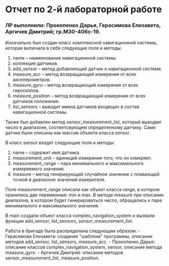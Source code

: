 # Отчет по 2-й лабораторной работе
 ### ЛР выполнили: Прокопенко Дарья, Герасимова Елизавета, Аргичев Дмитрий; гр.М30-406с-19.
  Изначально был создан класс комплексной навигационной системы, которая включала в себя следующие поля и методы:
  
  1. name – наименование навигационной системы
  2. коллекция датчиков.
  2. add_sensor – метод добавляющий датчик к навигационной системе.
  3. measure_acc – метод возвращающий измерения от всех акселерометров.
  4. measure_gyro – метод возвращающий измерения от всех гироскопов.
  5. measure_position – метод возвращающий измерения от всех датчиков
положения.
  6. list_sensors – выводит имена датчиков входящих в состав
навигационной системы.

  Также был добавлен метод sensor_measurement_list, который выводмл число в диапазоне, соответсвующем определенному датчику. Сами датчки были описаны как массив объекта класса sensor.
  
  В класс sensor входят следующие поля и методы:
  
  1. name – содержит имя датчика.
  2. measurement_unit – единицей измерения того, что он измеряет.
  3. measurement_range – пара минимального и максимального измеряемого
значения.
  4. measure – метод генерирующий случайное значение с плавающей
точкой в диапазоне значений измерителя.

  Поле measurement_range описали как объект класса range, в котором хранились две переменные: min и max. В методе measure при описании диапазона, в котором будет гинерироваться число, обращались к паре минимального и максимального значения.
  
  В main создали объект класса complex_navigation_system и вызвали функции add_sensor, list_sensors, sensor_measurement_list.
  
  Работа в бригаде была распределена следующим образом: 
    - Герасимова Елизавета: создание "шаблона" программы, описание методов add_sensor, list_sensors, measure_acc.
    - Прокопенко Дарья: описание классов complex_navigation_system, sensor, описание метода measure_gyro.
    - Аргичев Дмитрий: описание методов sensor_measurement_list, measure_position.
